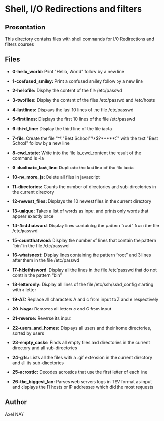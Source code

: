 # Shell, I/O Redirections and filters

## Presentation

This directory contains files with shell commands for I/O Redirections and filters courses

## Files

* **0-hello_world:** Print "Hello, World" follow by a new line

* **1-confused_smiley:** Print a confused smiley follow by a new line

* **2-hellofile:** Display the content of the file /etc/passwd

* **3-twofiles:** Display the content of the files /etc/passwd and /etc/hosts

* **4-lastlines:** Displays the last 10 lines of the file /etc/passwd

* **5-firstlines:** Displays the first 10 lines of the file /etc/passwd

* **6-third_line:** Display the third line of the file iacta

* **7-file:** Create the file "\*\\'"Best School"\'\\*$\?\*\*\*\*\*:)" with the text "Best School" follow by a new line

* **8-cwd_state:** Write into the file ls_cwd_content the result of the command ls -la

* **9-duplicate_last_line:** Duplicate the last line of the file iacta

* **10-no_more_js:** Delete all files in javascript

* **11-directories:** Counts the number of directories and sub-directories in the current directory

* **12-newest_files:** Displays the 10 newest files in the current directory

* **13-unique:** Takes a list of words as input and prints only words that appear exactly once

* **14-findthatword:** Display lines containing the pattern “root” from the file /etc/passwd

* **15-countthatword:** Display the number of lines that contain the pattern “bin” in the file /etc/passwd

* **16-whatsnext:** Display lines containing the pattern “root” and 3 lines after them in the file /etc/passwd

* **17-hidethisword:** Display all the lines in the file /etc/passwd that do not contain the pattern “bin”

* **18-letteronly:** Display all lines of the file /etc/ssh/sshd_config starting with a letter

* **19-AZ:** Replace all characters A and c from input to Z and e respectively

* **20-hiago:** Removes all letters c and C from input

* **21-reverse:** Reverse its input

* **22-users_and_homes:** Displays all users and their home directories, sorted by users

* **23-empty_casks:** Finds all empty files and directories in the current directory and all sub-directories

* **24-gifs:** Lists all the files with a .gif extension in the current directory and all its sub-directories

* **25-acrostic:** Decodes acrostics that use the first letter of each line

* **26-the_biggest_fan:** Parses web servers logs in TSV format as input and displays the 11 hosts or IP addresses which did the most requests

## Author

Axel NAY
